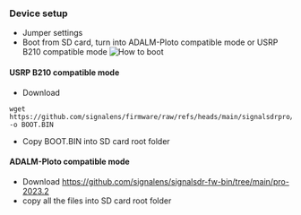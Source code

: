 ### Device setup
- Jumper settings
- Boot from SD card, turn into ADALM-Ploto compatible mode or USRP B210 compatible mode
![How to boot](https://github.com/signalens/signalsdrpro_docs/blob/main/img/boot_ins.png?raw=true)

#### USRP B210 compatible mode
- Download
```
wget https://github.com/signalens/firmware/raw/refs/heads/main/signalsdrpro/signalsdrpro_b210.bin -o BOOT.BIN
```
-  Copy BOOT.BIN into SD card root folder

#### ADALM-Ploto compatible mode

- Download https://github.com/signalens/signalsdr-fw-bin/tree/main/pro-2023.2
- copy all the files into SD card root folder
